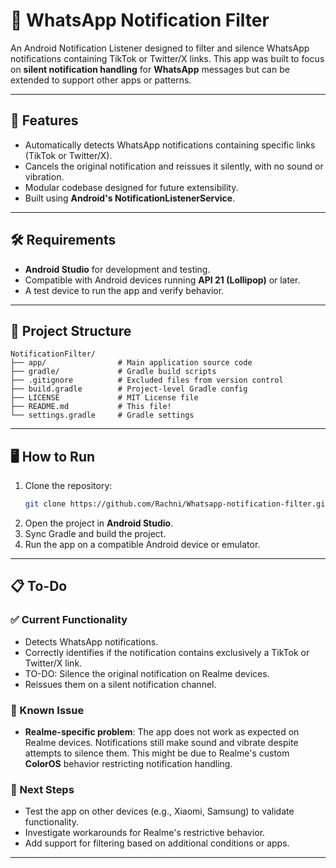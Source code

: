 # 📱 WhatsApp Notification Filter

An Android Notification Listener designed to filter and silence WhatsApp notifications containing TikTok or Twitter/X links. This app was built to focus on **silent notification handling** for **WhatsApp** messages but can be extended to support other apps or patterns.

---

## 🚀 Features
- Automatically detects WhatsApp notifications containing specific links (TikTok or Twitter/X).
- Cancels the original notification and reissues it silently, with no sound or vibration.
- Modular codebase designed for future extensibility.
- Built using **Android's NotificationListenerService**.

---

## 🛠️ Requirements
- **Android Studio** for development and testing.
- Compatible with Android devices running **API 21 (Lollipop)** or later.
- A test device to run the app and verify behavior.

---

## 📂 Project Structure
```
NotificationFilter/
├── app/                # Main application source code
├── gradle/             # Gradle build scripts
├── .gitignore          # Excluded files from version control
├── build.gradle        # Project-level Gradle config
├── LICENSE             # MIT License file
├── README.md           # This file!
└── settings.gradle     # Gradle settings
```

---

## 🖥️ How to Run
1. Clone the repository:
   ```bash
   git clone https://github.com/Rachni/Whatsapp-notification-filter.git
   ```
2. Open the project in **Android Studio**.
3. Sync Gradle and build the project.
4. Run the app on a compatible Android device or emulator.

---

## 📋 To-Do
### ✅ Current Functionality
- Detects WhatsApp notifications.
- Correctly identifies if the notification contains exclusively a TikTok or Twitter/X link.
- TO-DO: Silence the original notification on Realme devices.
- Reissues them on a silent notification channel.

### 🔧 Known Issue
- **Realme-specific problem**: The app does not work as expected on Realme devices. Notifications still make sound and vibrate despite attempts to silence them. This might be due to Realme's custom **ColorOS** behavior restricting notification handling.

### 📝 Next Steps
- Test the app on other devices (e.g., Xiaomi, Samsung) to validate functionality.
- Investigate workarounds for Realme's restrictive behavior.
- Add support for filtering based on additional conditions or apps.

---

